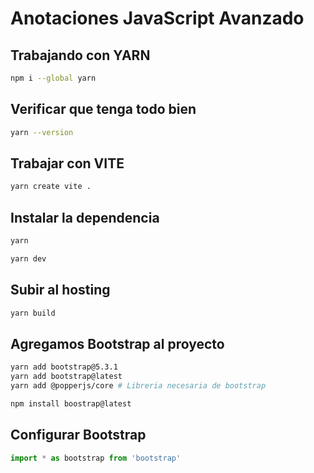 # Anotaciones JavaScript Avanzado

## Trabajando con YARN

```sh
npm i --global yarn
```

## Verificar que tenga todo bien

```sh
yarn --version
```

## Trabajar con VITE

```sh
yarn create vite .
```

## Instalar la dependencia
```sh
yarn
```

```sh
yarn dev
```

## Subir al hosting 

```sh
yarn build
```

## Agregamos Bootstrap al proyecto

```sh
yarn add bootstrap@5.3.1
yarn add bootstrap@latest
yarn add @popperjs/core # Libreria necesaria de bootstrap
```

```sh
npm install boostrap@latest
```

## Configurar Bootstrap

```main.js
import * as bootstrap from 'bootstrap'
```

```@import 'bootstrap'
```